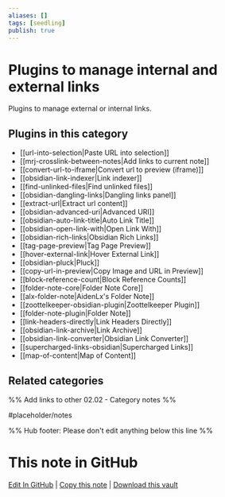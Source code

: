 ```yaml
---
aliases: []
tags: [seedling]
publish: true
---
```


# Plugins to manage internal and external links

Plugins to manage external or internal links.

## Plugins in this category

- [[url-into-selection|Paste URL into selection]]
- [[mrj-crosslink-between-notes|Add links to current note]]
- [[convert-url-to-iframe|Convert url to preview (iframe)]]
- [[obsidian-link-indexer|Link indexer]]
- [[find-unlinked-files|Find unlinked files]]
- [[obsidian-dangling-links|Dangling links panel]]
- [[extract-url|Extract url content]]
- [[obsidian-advanced-uri|Advanced URI]]
- [[obsidian-auto-link-title|Auto Link Title]]
- [[obsidian-open-link-with|Open Link With]]
- [[obsidian-rich-links|Obsidian Rich Links]]
- [[tag-page-preview|Tag Page Preview]]
- [[hover-external-link|Hover External Link]]
- [[obsidian-pluck|Pluck]]
- [[copy-url-in-preview|Copy Image and URL in Preview]]
- [[block-reference-count|Block Reference Counts]]
- [[folder-note-core|Folder Note Core]]
- [[alx-folder-note|AidenLx's Folder Note]]
- [[zoottelkeeper-obsidian-plugin|Zoottelkeeper Plugin]]
- [[folder-note-plugin|Folder Note]]
- [[link-headers-directly|Link Headers Directly]]
- [[obsidian-link-archive|Link Archive]]
- [[obsidian-link-converter|Obsidian Link Converter]]
- [[supercharged-links-obsidian|Supercharged Links]]
- [[map-of-content|Map of Content]]

## Related categories

%% Add links to other 02.02 - Category notes %%

#placeholder/notes

%% Hub footer: Please don't edit anything below this line %%

# This note in GitHub

<span class="git-footer">[Edit In GitHub](https://github.dev/obsidian-community/obsidian-hub/blob/main/02%20-%20Community%20Expansions/02.01%20Plugins%20by%20Category/Plugins%20to%20manage%20internal%20and%20external%20links.md "git-hub-edit-note") | [Copy this note](https://raw.githubusercontent.com/obsidian-community/obsidian-hub/main/02%20-%20Community%20Expansions/02.01%20Plugins%20by%20Category/Plugins%20to%20manage%20internal%20and%20external%20links.md "git-hub-copy-note") | [Download this vault](https://github.com/obsidian-community/obsidian-hub/archive/refs/heads/main.zip "git-hub-download-vault") </span>
